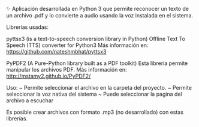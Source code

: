 ✨ Aplicación desarrollada en Python 3 que permite 
reconocer un texto de un archivo .pdf y lo convierte a
audio usando la voz instalada en el sistema.

Librerias usadas: 

pyttsx3 (is a text-to-speech conversion library in Python)
Offline Text To Speech (TTS) converter for Python3
Más información en: https://github.com/nateshmbhat/pyttsx3

PyPDF2 (A Pure-Python library built as a PDF toolkit)
Esta librería permite manipular los archivos PDF.
Más información en: http://mstamy2.github.io/PyPDF2/

Uso:
~ Permite seleccionar el archivo en la carpeta del proyecto.
~ Permite seleccionar la voz nativa del sistema
~ Puede seleccionar la pagina del archivo a escuchar

Es posible crear archivos con formato .mp3 (no desarrollado) con estas librerías.